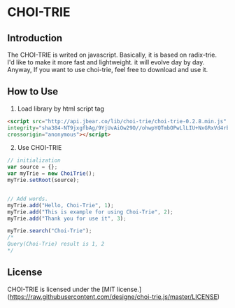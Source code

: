 CHOI-TRIE
=============

## Introduction

The CHOI-TRIE is writed on javascript. Basically, it is based on radix-trie.   
I'd like to make it more fast and lightweight. it will evolve day by day.  
Anyway, If you want to use choi-trie, feel free to download and use it.

## How to Use
1) Load library by html script tag
```html
<script src="http://api.jbear.co/lib/choi-trie/choi-trie-0.2.8.min.js"  
integrity="sha384-NT9jxgfbAg/9YjUvAiOw29O//ohwpYQTmbOPwLlLIU+NxGRxVd4rbhv4paO47tSY"  
crossorigin="anonymous"></script>
```

2) Use CHOI-TRIE
```js
// initialization
var source = {};
var myTrie = new ChoiTrie();
myTrie.setRoot(source);


// Add words.
myTrie.add("Hello, Choi-Trie", 1);
myTrie.add("This is example for using Choi-Trie", 2);
myTrie.add("Thank you for use it", 3);

myTrie.search("Choi-Trie");
/*
Query(Choi-Trie) result is 1, 2
*/
```

## License
CHOI-TRIE is licensed under the [MIT license.] (https://raw.githubusercontent.com/designe/choi-trie.js/master/LICENSE)

